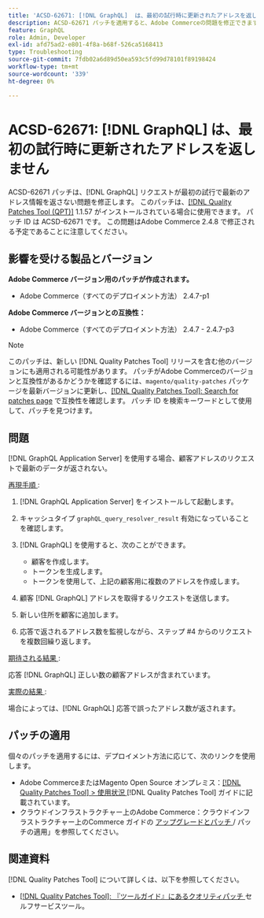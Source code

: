 ```yaml
---
title: 'ACSD-62671: [!DNL GraphQL]  は、最初の試行時に更新されたアドレスを返しません'
description: ACSD-62671 パッチを適用すると、Adobe Commerceの問題を修正できます。この問題では、ア  [!DNL GraphQL]  リクエストが最初の試行で最新のアドレス情報を返しません。
feature: GraphQL
role: Admin, Developer
exl-id: afd75ad2-e801-4f8a-b68f-526ca5168413
type: Troubleshooting
source-git-commit: 7fdb02a6d89d50ea593c5fd99d78101f89198424
workflow-type: tm+mt
source-wordcount: '339'
ht-degree: 0%

---
```


# ACSD-62671: [!DNL GraphQL] は、最初の試行時に更新されたアドレスを返しません

ACSD-62671 パッチは、[!DNL GraphQL] リクエストが最初の試行で最新のアドレス情報を返さない問題を修正します。 このパッチは、[[!DNL Quality Patches Tool (QPT)]](https://experienceleague.adobe.com/docs/commerce-operations/tools/quality-patches-tool/usage.html) 1.1.57 がインストールされている場合に使用できます。 パッチ ID は ACSD-62671 です。 この問題はAdobe Commerce 2.4.8 で修正される予定であることに注意してください。

## 影響を受ける製品とバージョン

**Adobe Commerce バージョン用のパッチが作成されます。**

* Adobe Commerce（すべてのデプロイメント方法） 2.4.7-p1

**Adobe Commerce バージョンとの互換性：**

* Adobe Commerce（すべてのデプロイメント方法） 2.4.7 - 2.4.7-p3

>[!NOTE]
>
>このパッチは、新しい [!DNL Quality Patches Tool] リリースを含む他のバージョンにも適用される可能性があります。 パッチがAdobe Commerceのバージョンと互換性があるかどうかを確認するには、`magento/quality-patches` パッケージを最新バージョンに更新し、[[!DNL Quality Patches Tool]: Search for patches page](https://experienceleague.adobe.com/tools/commerce-quality-patches/index.html) で互換性を確認します。 パッチ ID を検索キーワードとして使用して、パッチを見つけます。

## 問題

[!DNL GraphQL Application Server] を使用する場合、顧客アドレスのリクエストで最新のデータが返されない。

<u> 再現手順 </u>:

1. [!DNL GraphQL Application Server] をインストールして起動します。
1. キャッシュタイプ `graphQL_query_resolver_result` 有効になっていることを確認します。
1. [!DNL GraphQL] を使用すると、次のことができます。

   * 顧客を作成します。
   * トークンを生成します。
   * トークンを使用して、上記の顧客用に複数のアドレスを作成します。

1. 顧客 [!DNL GraphQL] アドレスを取得するリクエストを送信します。
1. 新しい住所を顧客に追加します。
1. 応答で返されるアドレス数を監視しながら、ステップ #4 からのリクエストを複数回繰り返します。

<u> 期待される結果 </u>:

応答 [!DNL GraphQL] 正しい数の顧客アドレスが含まれています。

<u> 実際の結果 </u>:

場合によっては、[!DNL GraphQL] 応答で誤ったアドレス数が返されます。

## パッチの適用

個々のパッチを適用するには、デプロイメント方法に応じて、次のリンクを使用します。

* Adobe CommerceまたはMagento Open Source オンプレミス：[[!DNL Quality Patches Tool] > 使用状況 ](/help/tools/quality-patches-tool/usage.md) [!DNL Quality Patches Tool] ガイドに記載されています。
* クラウドインフラストラクチャー上のAdobe Commerce：クラウドインフラストラクチャー上のCommerce ガイドの [ アップグレードとパッチ ](https://experienceleague.adobe.com/docs/commerce-cloud-service/user-guide/develop/upgrade/apply-patches.html)/ パッチの適用」を参照してください。

## 関連資料

[!DNL Quality Patches Tool] について詳しくは、以下を参照してください。

* [[!DNL Quality Patches Tool]: 『ツールガイド』にあるクオリティパッチ ](/help/tools/quality-patches-tool/quality-patches-tool-to-self-serve-quality-patches.md) セルフサービスツール。
